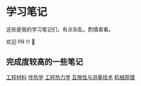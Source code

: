 # 学习笔记

这些是我的学习笔记们，有点杂乱，酌情查看。

欢迎 PR !!! 🤪

## 完成度较高的一些笔记

[工程材料](./SCUT/工程材料)
[传热学](./SCUT/传热学)
[工程热力学](./SCUT/工程热力学)
[互换性与测量技术](./SCUT/互换性与测量技术)
[机械原理](./SCUT/机械原理)

